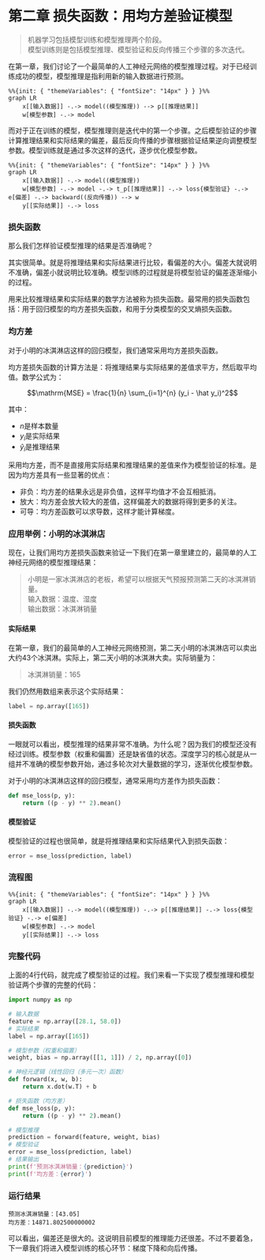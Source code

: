 # 第二章 损失函数：用均方差验证模型

> 机器学习包括模型训练和模型推理两个阶段。<br>
> 模型训练则是包括模型推理、模型验证和反向传播三个步骤的多次迭代。

在第一章，我们讨论了一个最简单的人工神经元网络的模型推理过程。对于已经训练成功的模型，模型推理是指利用新的输入数据进行预测。

```mermaid
%%{init: { "themeVariables": { "fontSize": "14px" } } }%%
graph LR
    x[[输入数据]] -.-> model((模型推理)) --> p[[推理结果]]
    w[模型参数] -.-> model
```

而对于正在训练的模型，模型推理则是迭代中的第一个步骤。之后模型验证的步骤计算推理结果和实际结果的偏差，最后反向传播的步骤根据验证结果逆向调整模型参数。模型训练就是通过多次这样的迭代，逐步优化模型参数。

```mermaid
%%{init: { "themeVariables": { "fontSize": "14px" } } }%%
graph LR
    x[[输入数据]] -.-> model((模型推理))
    w[模型参数] -.-> model -.-> t_p[[推理结果]] -.-> loss{模型验证} -.-> e[偏差] -.-> backward((反向传播)) --> w
    y[[实际结果]] -.-> loss
```

### 损失函数

那么我们怎样验证模型推理的结果是否准确呢？

其实很简单。就是将推理结果和实际结果进行比较，看偏差的大小。偏差大就说明不准确，偏差小就说明比较准确。模型训练的过程就是将模型验证的偏差逐渐缩小的过程。

用来比较推理结果和实际结果的数学方法被称为损失函数。最常用的损失函数包括：用于回归模型的均方差损失函数，和用于分类模型的交叉熵损失函数。

### 均方差

对于小明的冰淇淋店这样的回归模型，我们通常采用均方差损失函数。

均方差损失函数的计算方法是：将推理结果与实际结果的差值求平方，然后取平均值。数学公式为：

$$\mathrm{MSE} = \frac{1}{n} \sum_{i=1}^{n} (y_i - \hat y_i)^2$$

其中：
- $n$是样本数量
- $y_i$是实际结果
- $\hat y_i$是推理结果

采用均方差，而不是直接用实际结果和推理结果的差值来作为模型验证的标准。是因为均方差具有一些显著的优点：
- 非负：均方差的结果永远是非负值，这样平均值才不会互相抵消。
- 放大：均方差会放大较大的差值，这样偏差大的数据将得到更多的关注。
- 可导：均方差函数可以求导数，这样才能计算梯度。

### 应用举例：小明的冰淇淋店

现在，让我们用均方差损失函数来验证一下我们在第一章里建立的，最简单的人工神经元网络的模型推理结果：

> 小明是一家冰淇淋店的老板，希望可以根据天气预报预测第二天的冰淇淋销量。<br>
> 输入数据：温度、湿度<br>
> 输出数据：冰淇淋销量

#### 实际结果

在第一章，我们的最简单的人工神经元网络预测，第二天小明的冰淇淋店可以卖出大约43个冰淇淋。实际上，第二天小明的冰淇淋大卖。实际销量为：

> 冰淇淋销量：165

我们仍然用数组来表示这个实际结果：

```python
label = np.array([165])
```

#### 损失函数

一眼就可以看出，模型推理的结果非常不准确。为什么呢？因为我们的模型还没有经过训练。模型参数（权重和偏置）还是缺省值的状态。深度学习的核心就是从一组并不准确的模型参数开始，通过多轮次对大量数据的学习，逐渐优化模型参数。

对于小明的冰淇淋店这样的回归模型，通常采用均方差作为损失函数：

```python
def mse_loss(p, y):
    return ((p - y) ** 2).mean()
```

#### 模型验证

模型验证的过程也很简单，就是将推理结果和实际结果代入到损失函数：

```python
error = mse_loss(prediction, label)
```

### 流程图

```mermaid
%%{init: { "themeVariables": { "fontSize": "14px" } } }%%
graph LR
    x[[输入数据]] -.-> model((模型推理)) -.-> p[[推理结果]] -.-> loss{模型验证} -.-> e[偏差]
    w[模型参数] -.-> model
    y[[实际结果]] -.-> loss
```

### 完整代码

上面的4行代码，就完成了模型验证的过程。我们来看一下实现了模型推理和模型验证两个步骤的完整的代码：

```python
import numpy as np

# 输入数据
feature = np.array([28.1, 58.0])
# 实际结果
label = np.array([165])

# 模型参数（权重和偏置）
weight, bias = np.array([[1, 1]]) / 2, np.array([0])

# 神经元逻辑（线性回归（多元一次）函数）
def forward(x, w, b):
    return x.dot(w.T) + b

# 损失函数（均方差）
def mse_loss(p, y):
    return ((p - y) ** 2).mean()

# 模型推理
prediction = forward(feature, weight, bias)
# 模型验证
error = mse_loss(prediction, label)
# 结果输出
print(f'预测冰淇淋销量：{prediction}')
print(f'均方差：{error}')
```

### 运行结果

```text
预测冰淇淋销量：[43.05]
均方差：14871.802500000002
```

可以看出，偏差还是很大的。这说明目前模型的推理能力还很差。不过不要着急，下一章我们将进入模型训练的核心环节：梯度下降和向后传播。